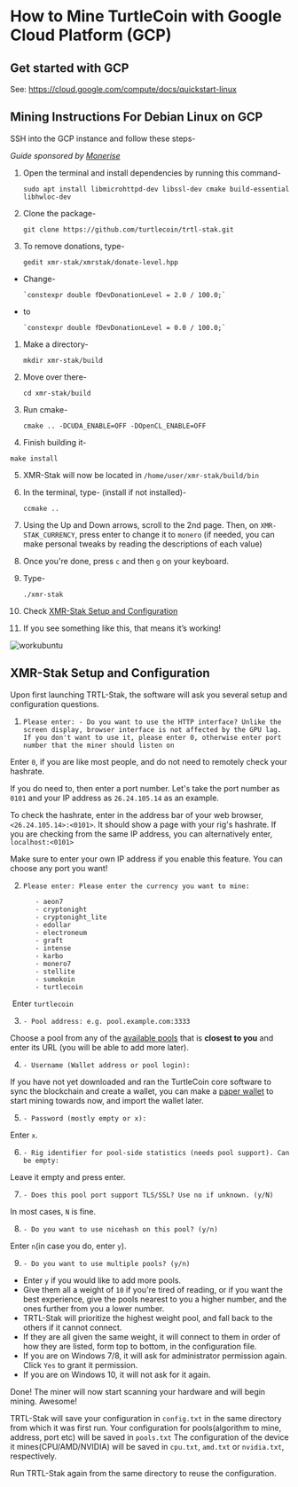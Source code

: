 # How to Mine TurtleCoin with Google Cloud Platform (GCP) 

## Get started with GCP

See:  https://cloud.google.com/compute/docs/quickstart-linux

## Mining Instructions For Debian Linux on GCP

SSH into the GCP instance and follow these steps-

*Guide sponsored by [Monerise](https://monerise.com)*

1. Open the terminal and install dependencies by running this command- 

   ```sudo apt install libmicrohttpd-dev libssl-dev cmake build-essential libhwloc-dev```

2. Clone the package- 

   `git clone https://github.com/turtlecoin/trtl-stak.git`

3. To remove donations, type-

   `gedit xmr-stak/xmrstak/donate-level.hpp`

- Change-

  ```
  `constexpr double fDevDonationLevel = 2.0 / 100.0;`
  ```

- to

  ```
  `constexpr double fDevDonationLevel = 0.0 / 100.0;`
  ```

1. Make a directory- 

   `mkdir xmr-stak/build`

2. Move over there-  

   `cd xmr-stak/build`

3. Run cmake-

   `cmake .. -DCUDA_ENABLE=OFF -DOpenCL_ENABLE=OFF`

4.  Finish building it-

   `make install`

5. XMR-Stak will now be located in `/home/user/xmr-stak/build/bin`

6. In the terminal, type- (install if not installed)-

   `ccmake ..`

7. Using the Up and Down arrows, scroll to the 2nd page. Then, on `XMR-STAK_CURRENCY`, press enter to change it to `monero` (if needed, you can make personal tweaks by reading the descriptions of each value)

8. Once you're done, press `c` and then `g` on your keyboard. 

9. Type- 

   `./xmr-stak`

10. Check [XMR-Stak Setup and Configuration](#xmr-stak-setup-and-configuration)

11. If you see something like this, that means it’s working!

![workubuntu](guides/mining/images/xmrstak-ubuntuwork.png)

## XMR-Stak Setup and Configuration

Upon first launching TRTL-Stak, the software will ask you several setup and configuration questions.

1. `Please enter: - Do you want to use the HTTP interface? Unlike the screen display, browser interface is not affected by the GPU lag. If you don't want to use it, please enter 0, otherwise enter port number that the miner should listen on`

Enter `0`, if you are like most people, and do not need to remotely check your hashrate.

If you do need to, then enter a port number. 
Let's take the port number as `0101` and your IP address as `26.24.105.14` as an example.

To check the hashrate, enter in the address bar of your web browser, `<26.24.105.14>:<0101>`. It should show a page with your rig's hashrate.
If you are checking from the same IP address, you can alternatively enter, `localhost:<0101>`

Make sure to enter your own IP address if you enable this feature. You can choose any port you want!

2. ```
   Please enter: Please enter the currency you want to mine:

      - aeon7
      - cryptonight
      - cryptonight_lite
      - edollar
      - electroneum
      - graft
      - intense
      - karbo
      - monero7
      - stellite
      - sumokoin
      - turtlecoin
   ```

​        Enter `turtlecoin`

3. `- Pool address: e.g. pool.example.com:3333 `

Choose a pool from any of the [available pools](Pools) that is **closest to you** and enter its URL (you will be able to add more later).

4. `- Username (Wallet address or pool login):`  

If you have not yet downloaded and ran the TurtleCoin core software to sync the blockchain and create a wallet, you can make a [paper wallet](Making-a-Paper-Wallet) to start mining towards now, and import the wallet later.

5. `- Password (mostly empty or x):`  

Enter `x`.

6. `- Rig identifier for pool-side statistics (needs pool support). Can be empty:`

Leave it empty and press enter.

7. `- Does this pool port support TLS/SSL? Use no if unknown. (y/N)`  

In most cases, `N` is fine.

8. `- Do you want to use nicehash on this pool? (y/n)`  

Enter `n`(in case you do, enter `y`).

9. `- Do you want to use multiple pools? (y/n)`  

- Enter `y` if you would like to add more pools. 
- Give them all a weight of `10` if you're tired of reading, or if you want the best experience, give the pools nearest to you a higher number, and the ones further from you a lower number.  
- TRTL-Stak will prioritize the highest weight pool, and fall back to the others if it cannot connect.
- If they are all given the same weight, it will connect to them in order of how they are listed, form top to bottom, in the configuration file.
- If you are on Windows 7/8, it will ask for administrator permission again. Click `Yes` to grant it permission.
- If you are on Windows 10, it will not ask for it again.

Done! The miner will now start scanning your hardware and will begin mining. Awesome!



TRTL-Stak will save your configuration in `config.txt`  in the same directory from which it was first run. 
Your configuration for pools(algorithm to mine, address, port etc) will be saved in `pools.txt`
The configuration of the device it mines(CPU/AMD/NVIDIA) will be saved in `cpu.txt`, `amd.txt` or `nvidia.txt`, respectively.



Run TRTL-Stak again from the same directory to reuse the configuration.